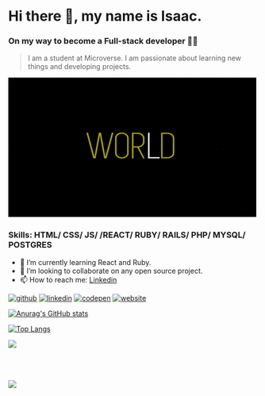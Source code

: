 # Hi there 👋, my name is Isaac.
### On my way to become a Full-stack developer 🏃‍♂️

> I am a student at Microverse. I am passionate about learning new things and developing projects.

<img src="./helloworld2.gif"/>

### Skills: HTML/ CSS/ JS/ /REACT/ RUBY/ RAILS/ PHP/ MYSQL/ POSTGRES


- 🌱 I’m currently learning React and Ruby. 
- 👯 I’m looking to collaborate on any open source project. 
- 📫 How to reach me: [Linkedin](https://www.linkedin.com/in/yishak-wesego-b404851a7/) 



[<img src='https://cdn.jsdelivr.net/npm/simple-icons@3.0.1/icons/github.svg' alt='github' height='40'>](https://github.com/https://github.com/Wes-Isaac)  [<img src='https://cdn.jsdelivr.net/npm/simple-icons@3.0.1/icons/linkedin.svg' alt='linkedin' height='40'>](https://www.linkedin.com/in/https://www.linkedin.com/in/yishak-wesego-b404851a7//)  [<img src='https://cdn.jsdelivr.net/npm/simple-icons@3.0.1/icons/codepen.svg' alt='codepen' height='40'>](https://codepen.io/https://codepen.io/wes-isaac/)  [<img src='https://cdn.jsdelivr.net/npm/simple-icons@3.0.1/icons/icloud.svg' alt='website' height='40'>](https://wes-isaac.github.io/Portfolio/)  


[![Anurag's GitHub stats](https://github-readme-stats.vercel.app/api?username=Wes-Isaac)](https://github.com/Wes-Isaac/github-readme-stats)

[![Top Langs](https://github-readme-stats.vercel.app/api/top-langs/?username=Wes-Isaac)](https://github.com/Wes-Isaac/github-readme-stats)


<p><img src="https://github-readme-streak-stats.herokuapp.com?user=Wes-Isaac&=chartreuse-dark"></p>
<br>
<p>
  <br>
    <img src="https://activity-graph.herokuapp.com/graph?username=Wes-Isaac&=chartreuse-dark">
</p>
